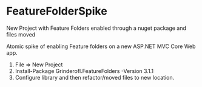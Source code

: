 # FeatureFolderSpike
New Project with Feature Folders enabled through a nuget package and files moved

Atomic spike of enabling Feature folders on a new ASP.NET MVC Core Web app.  
1. File => New Project
2. Install-Package Grinderofl.FeatureFolders -Version 3.1.1
3. Configure library and then refactor/moved files to new location.
